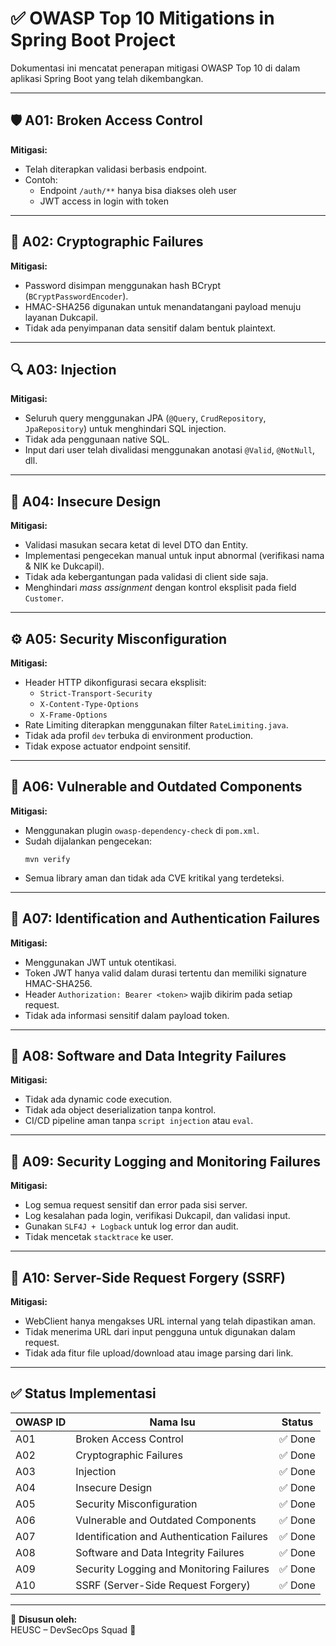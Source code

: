 
# ✅ OWASP Top 10 Mitigations in Spring Boot Project

Dokumentasi ini mencatat penerapan mitigasi OWASP Top 10 di dalam aplikasi Spring Boot yang telah dikembangkan.

---

## 🛡️ A01: Broken Access Control

**Mitigasi:**  
- Telah diterapkan validasi berbasis endpoint.
- Contoh:
  - Endpoint `/auth/**` hanya bisa diakses oleh user
  - JWT access in login with token

---

## 🔐 A02: Cryptographic Failures

**Mitigasi:**  
- Password disimpan menggunakan hash BCrypt (`BCryptPasswordEncoder`).
- HMAC-SHA256 digunakan untuk menandatangani payload menuju layanan Dukcapil.
- Tidak ada penyimpanan data sensitif dalam bentuk plaintext.

---

## 🔍 A03: Injection

**Mitigasi:**  
- Seluruh query menggunakan JPA (`@Query`, `CrudRepository`, `JpaRepository`) untuk menghindari SQL injection.
- Tidak ada penggunaan native SQL.
- Input dari user telah divalidasi menggunakan anotasi `@Valid`, `@NotNull`, dll.

---

## 🧱 A04: Insecure Design

**Mitigasi:**  
- Validasi masukan secara ketat di level DTO dan Entity.
- Implementasi pengecekan manual untuk input abnormal (verifikasi nama & NIK ke Dukcapil).
- Tidak ada kebergantungan pada validasi di client side saja.
- Menghindari *mass assignment* dengan kontrol eksplisit pada field `Customer`.

---

## ⚙️ A05: Security Misconfiguration

**Mitigasi:**  
- Header HTTP dikonfigurasi secara eksplisit:
  - `Strict-Transport-Security`
  - `X-Content-Type-Options`
  - `X-Frame-Options`
- Rate Limiting diterapkan menggunakan filter `RateLimiting.java`.
- Tidak ada profil `dev` terbuka di environment production.
- Tidak expose actuator endpoint sensitif.

---

## 🧪 A06: Vulnerable and Outdated Components

**Mitigasi:**  
- Menggunakan plugin `owasp-dependency-check` di `pom.xml`.
- Sudah dijalankan pengecekan:
  ```
  mvn verify
  ```
- Semua library aman dan tidak ada CVE kritikal yang terdeteksi.

---

## 🧰 A07: Identification and Authentication Failures

**Mitigasi:**  
- Menggunakan JWT untuk otentikasi.
- Token JWT hanya valid dalam durasi tertentu dan memiliki signature HMAC-SHA256.
- Header `Authorization: Bearer <token>` wajib dikirim pada setiap request.
- Tidak ada informasi sensitif dalam payload token.

---

## 🔎 A08: Software and Data Integrity Failures

**Mitigasi:**  
- Tidak ada dynamic code execution.
- Tidak ada object deserialization tanpa kontrol.
- CI/CD pipeline aman tanpa `script injection` atau `eval`.

---

## 🔗 A09: Security Logging and Monitoring Failures

**Mitigasi:**  
- Log semua request sensitif dan error pada sisi server.
- Log kesalahan pada login, verifikasi Dukcapil, dan validasi input.
- Gunakan `SLF4J + Logback` untuk log error dan audit.
- Tidak mencetak `stacktrace` ke user.

---

## 🧭 A10: Server-Side Request Forgery (SSRF)

**Mitigasi:**  
- WebClient hanya mengakses URL internal yang telah dipastikan aman.
- Tidak menerima URL dari input pengguna untuk digunakan dalam request.
- Tidak ada fitur file upload/download atau image parsing dari link.

---

## ✅ Status Implementasi

| OWASP ID | Nama Isu                                | Status   |
|----------|------------------------------------------|----------|
| A01      | Broken Access Control                    | ✅ Done   |
| A02      | Cryptographic Failures                   | ✅ Done   |
| A03      | Injection                                | ✅ Done   |
| A04      | Insecure Design                          | ✅ Done   |
| A05      | Security Misconfiguration                | ✅ Done   |
| A06      | Vulnerable and Outdated Components       | ✅ Done   |
| A07      | Identification and Authentication Failures | ✅ Done |
| A08      | Software and Data Integrity Failures     | ✅ Done   |
| A09      | Security Logging and Monitoring Failures | ✅ Done   |
| A10      | SSRF (Server-Side Request Forgery)       | ✅ Done   |

---

📁 **Disusun oleh:**  
HEUSC – DevSecOps Squad 🚀  
